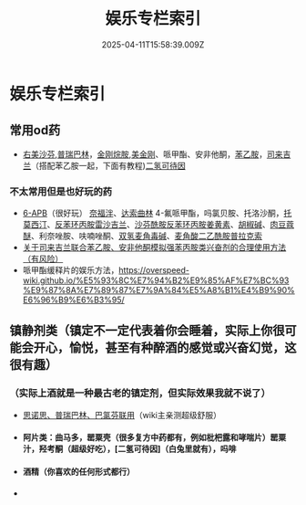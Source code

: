 ﻿---
title: 娱乐专栏索引
description: 
published: true
date: 2025-04-11T15:58:39.009Z
tags: 
editor: markdown
dateCreated: 2025-04-12T10:05:12.112Z
---

# 娱乐专栏索引

## 常用od药
- [右美沙芬](/drug/DXM/),[普瑞巴林](/drug/PR80/)，[金刚烷胺](/drug/ATD),[美金刚](/drug/MMT)、哌甲酯、安非他酮，[苯乙胺](/drug/PEA/)，[司来吉兰](/drug/%E5%8F%B8%E6%9D%A5%E5%90%89%E5%85%B0-%E8%8B%AF%E4%B9%99%E8%83%BA-%E5%AE%89%E9%9D%9E%E4%BB%96%E9%85%AE/)（搭配苯乙胺一起，下面有教程)[二氢可待因](https://psychonautwiki.org/wiki/Dihydrocodeine)
### 不太常用但是也好玩的药
- [6-APB](/drug/6-APB)（很好玩）
[奈福泮](/drug/NFP)、[达索曲林](/drug/达索曲林)
4-氟哌甲酯，吗氯贝胺、托洛沙酮，[托莫西汀](/drug/ATX)、[反苯环丙胺](/drug/TCP)[雷沙吉兰](/drug/RSGL)、[沙芬酰胺](/drug/沙芬酰胺)[反苯环丙胺](/drug/TCP)[姜黄素](/drug/姜黄素)、[胡椒碱](/drug/姜黄素#药代动力学)、[肉豆蔻醚](/drug/肉豆蔻醚)、利奈唑胺、呋喃唑酮、[双氢麦角毒碱](/drug/USAN)、[麦角酸二乙酰胺](/drug/LSD)[普拉克索](/drug/普拉克索)
- [关于司来吉兰联合苯乙胺、安非他酮模拟强苯丙胺类兴奋剂的合理使用方法（有风险）](/drug/司来吉兰-苯乙胺-安非他酮)
- 哌甲酯缓释片的娱乐方法，https://overspeed-wiki.github.io/%E5%93%8C%E7%94%B2%E9%85%AF%E7%BC%93%E9%87%8A%E7%89%87%E7%9A%84%E5%A8%B1%E4%B9%90%E6%96%B9%E6%B3%95/
## 镇静剂类（镇定不一定代表着你会睡着，实际上你很可能会开心，愉悦，甚至有种醉酒的感觉或兴奋幻觉，这很有趣）
### **（实际上酒就是一种最古老的镇定剂，但实际效果我就不说了）**
- [思诺思、普瑞巴林、巴氯芬联用](/drug/思诺思-普瑞巴林-巴氯芬)（wiki主亲测超级舒服）
- #### 阿片类：曲马多，罂粟壳（很多复方中药都有，例如枇杷露和哮喘片）罂粟汁，羟考酮（超级好吃），[二氢可待因]（白兔里就有），吗啡
- #### 酒精（你喜欢的任何形式都行）
- ####

